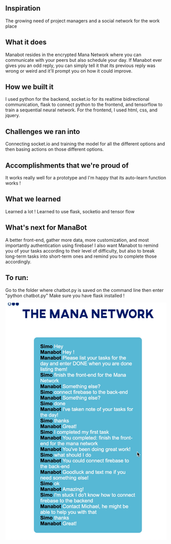 ## Inspiration
The growing need of project managers and a social network for the work place

## What it does
Manabot resides in the encrypted Mana Network where you can communicate with your peers but also schedule your day. If Manabot ever gives you an odd reply, you can simply 
tell it that its previous reply was wrong or weird and it'll prompt you on how it could improve. 

## How we built it
I used python for the backend, socket.io for its realtime bidirectional communication, flask to connect python to the frontend, and tensorflow to train a sequential neural network. For the frontend, I used html, css, and jquery.  



## Challenges we ran into
Connecting socket.io and training the model for all the different options and then basing actions on those different options.

## Accomplishments that we're proud of
It works really well for a prototype and I'm happy that its auto-learn function works !

## What we learned
Learned a lot !
Learned to use flask, socketio and tensor flow


## What's next for ManaBot 
A better front-end, gather more data, more customization, and most importantly authentication using firebase! I also want Manabot to remind you of your tasks according to their level of difficulty, but also to break long-term tasks into short-term ones and remind you to complete those accordingly.  


## To run:
Go to the folder where chatbot.py is saved on the command line
then enter "python chatbot.py"
Make sure you have flask installed !

![alt-text](task-function.png)
